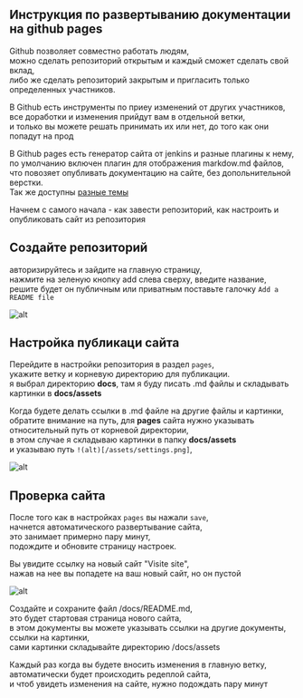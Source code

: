 ## Инструкция по развертыванию документации на github pages

Github позволяет совместно работать людям,  
можно сделать репозиторий открытым и каждый сможет сделать свой вклад,  
либо же сделать репозиторий закрытым и пригласить только определенных участников.

В Github есть инструменты по приеу изменений от других участников,  
все доработки и изменения прийдут вам в отдельной ветки,  
и только вы можете решать принимать их или нет, до того как они попадут на прод

В Github pages есть генератор сайта от jenkins и разные плагины к нему,  
по умолчанию включен плагин для отображения markdow.md файлов,  
что повозяет опубливать документацию на сайте, без допольнительной верстки.  
Так же доступны [разные темы](https://pages.github.com/themes/)

Начнем с самого начала - как завести репозиторий, как настроить и опубликовать сайт из репозитория

##  Создайте репозиторий

авторизируйтесь и зайдите на главную страницу,  
нажмите на зеленую кнопку add слева сверху,
введите название, решите будет он публичным или приватным
поставьте галочку `Add a README file`

![alt](/assets/create.png)

## Настройка публикаци сайта

Перейдите в настройки репозитория в раздел `pages`,  
укажите ветку и корневую директорию для публикации.  
я выбрал директорию **docs**, там я буду писать .md файлы и складывать картинки в **docs/assets**

Когда будете делать ссылки в .md файле на другие файлы и картинки,  
обратите внимание на путь, для **pages** сайта нужно указывать относительный путь от корневой директории,  
в этом случае я складываю картинки в папку **docs/assets**  
и указываю путь `!(alt)[/assets/settings.png]`,    

![alt](/assets/settings.png)

## Проверка сайта

После того как в настройках `pages` вы нажали `save`,  
начнется автоматического развертывание сайта,  
это занимает примерно пару минут,  
подождите и обновите страницу настроек.  

Вы увидите ссылку на новый сайт "Visite site",  
нажав на нее вы попадете на ваш новый сайт, но он пустой  

![alt](/assets/activate.png)

Создайте и сохраните файл /docs/README.md,  
это будет стартовая страница нового сайта,  
в этом документы вы можете указывать ссылки на другие документы,  
ссылки на картинки,  
сами картинки складывайте директорию /docs/assets  

Каждый раз когда вы будете вносить изменения в главную ветку,  
автоматически будет происходить редеплой сайта,  
и чтоб увидеть изменения на сайте, нужно подождать пару минут

